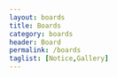 ```yaml
---
layout: boards
title: Boards
category: boards
header: Board
permalink: /boards
taglist: [Notice,Gallery]
---
```

